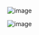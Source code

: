 ![image](https://user-images.githubusercontent.com/43973882/118428438-4edd5b00-b684-11eb-9771-5998fd3ef923.png)

![image](https://user-images.githubusercontent.com/43973882/118428579-995ed780-b684-11eb-946d-a98de8f36d8e.png)
